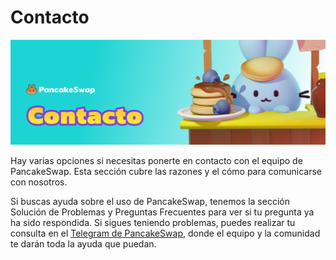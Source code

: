 # Contacto

![](../.gitbook/assets/contacto.png)

Hay varias opciones si necesitas ponerte en contacto con el equipo de PancakeSwap. Esta sección cubre las razones y el cómo para comunicarse con nosotros.

Si buscas ayuda sobre el uso de PancakeSwap, tenemos la sección Solución de Problemas y Preguntas Frecuentes para ver si tu pregunta ya ha sido respondida. Si sigues teniendo problemas, puedes realizar tu consulta en el [Telegram de PancakeSwap](https://t.me/PancakeSwapEs), donde el equipo y la comunidad te darán toda la ayuda que puedan.


